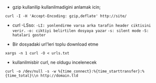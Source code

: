 * gzip kullanilip kullanilmadigini anlamak icin;
```
curl -I -H 'Accept-Encoding: gzip,deflate' http://site/
```

* curl -LSso:
`-LI: yonlendirme varsa arka tarafin header ciktisini verir.` 
`-o: ciktiyi belirtilen dosyaya yazar`
`-s: silent mode`
`-S: hatalari goster`

* Bir dosyadaki url'leri toplu download etme
```
xargs -n 1 curl -O < urls.txt
```
* kullanilmisbir curl, ne oldugu incelenecek
```
curl -o /dev/null -s -w %{time_connect}:%{time_starttransfer}:%{time_total}\\n http://domain.tld
```
